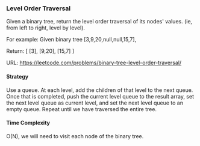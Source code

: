 ### Level Order Traversal

Given a binary tree, return the level order traversal of its nodes' values. (ie, from left to right, level by level).

For example:
Given binary tree [3,9,20,null,null,15,7],

Return: [
  [3],
  [9,20],
  [15,7]
]

URL: https://leetcode.com/problems/binary-tree-level-order-traversal/

#### Strategy
Use a queue. At each level, add the children of that level to the next queue. Once that is completed, push the current level queue to the result array, set the next level queue as current level, and set the next level queue to an empty queue. Repeat until we have traversed the entire tree. 

#### Time Complexity
O(N), we will need to visit each node of the binary tree. 